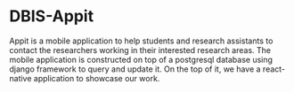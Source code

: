 # DBIS-Appit
Appit is a mobile application to help students and research assistants to contact the researchers working in their interested research areas. The mobile application is constructed on top of a postgresql database using django framework to query and update it. On the top of it, we have a react-native application to showcase our work. 
